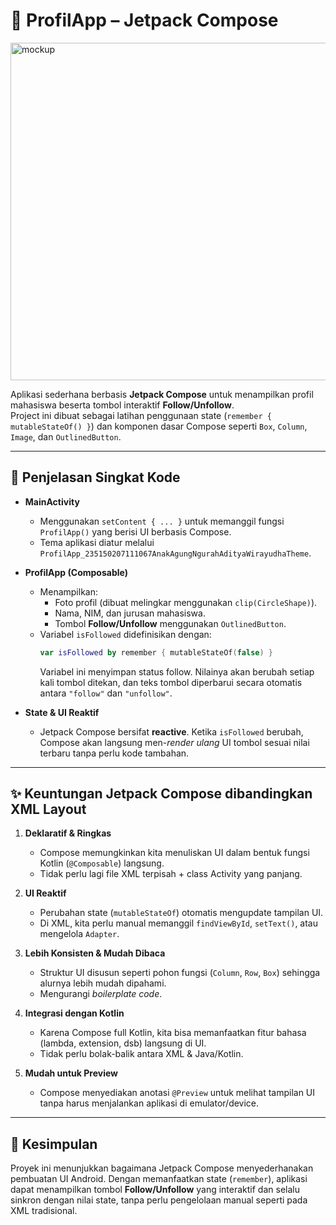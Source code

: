 # 📱 ProfilApp – Jetpack Compose

<img width="540" height="540" alt="mockup" src="https://github.com/user-attachments/assets/7b66610c-f28e-4a65-9397-90e0fef71988" />

Aplikasi sederhana berbasis **Jetpack Compose** untuk menampilkan profil mahasiswa beserta tombol interaktif **Follow/Unfollow**.  
Project ini dibuat sebagai latihan penggunaan state (`remember { mutableStateOf() }`) dan komponen dasar Compose seperti `Box`, `Column`, `Image`, dan `OutlinedButton`.

---

## 🔎 Penjelasan Singkat Kode

- **MainActivity**  
  - Menggunakan `setContent { ... }` untuk memanggil fungsi `ProfilApp()` yang berisi UI berbasis Compose.  
  - Tema aplikasi diatur melalui `ProfilApp_235150207111067AnakAgungNgurahAdityaWirayudhaTheme`.

- **ProfilApp (Composable)**  
  - Menampilkan:
    - Foto profil (dibuat melingkar menggunakan `clip(CircleShape)`).
    - Nama, NIM, dan jurusan mahasiswa.
    - Tombol **Follow/Unfollow** menggunakan `OutlinedButton`.
  - Variabel `isFollowed` didefinisikan dengan:
    ```kotlin
    var isFollowed by remember { mutableStateOf(false) }
    ```
    Variabel ini menyimpan status follow. Nilainya akan berubah setiap kali tombol ditekan, dan teks tombol diperbarui secara otomatis antara `"follow"` dan `"unfollow"`.

- **State & UI Reaktif**  
  - Jetpack Compose bersifat **reactive**. Ketika `isFollowed` berubah, Compose akan langsung men-*render ulang* UI tombol sesuai nilai terbaru tanpa perlu kode tambahan.

---

## ✨ Keuntungan Jetpack Compose dibandingkan XML Layout

1. **Deklaratif & Ringkas**  
   - Compose memungkinkan kita menuliskan UI dalam bentuk fungsi Kotlin (`@Composable`) langsung.  
   - Tidak perlu lagi file XML terpisah + class Activity yang panjang.

2. **UI Reaktif**  
   - Perubahan state (`mutableStateOf`) otomatis mengupdate tampilan UI.  
   - Di XML, kita perlu manual memanggil `findViewById`, `setText()`, atau mengelola `Adapter`.

3. **Lebih Konsisten & Mudah Dibaca**  
   - Struktur UI disusun seperti pohon fungsi (`Column`, `Row`, `Box`) sehingga alurnya lebih mudah dipahami.  
   - Mengurangi *boilerplate code*.

4. **Integrasi dengan Kotlin**  
   - Karena Compose full Kotlin, kita bisa memanfaatkan fitur bahasa (lambda, extension, dsb) langsung di UI.  
   - Tidak perlu bolak-balik antara XML & Java/Kotlin.

5. **Mudah untuk Preview**  
   - Compose menyediakan anotasi `@Preview` untuk melihat tampilan UI tanpa harus menjalankan aplikasi di emulator/device.

---

## 📌 Kesimpulan
Proyek ini menunjukkan bagaimana Jetpack Compose menyederhanakan pembuatan UI Android. Dengan memanfaatkan state (`remember`), aplikasi dapat menampilkan tombol **Follow/Unfollow** yang interaktif dan selalu sinkron dengan nilai state, tanpa perlu pengelolaan manual seperti pada XML tradisional.
